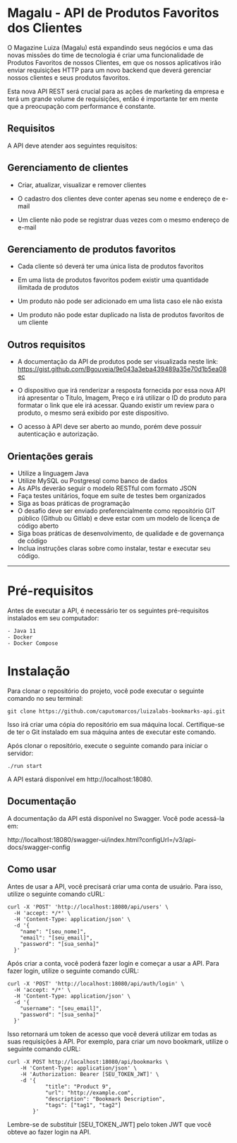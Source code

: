 # Magalu - API de Produtos Favoritos dos Clientes

O Magazine Luiza (Magalu) está expandindo seus negócios e uma das novas missões do time de tecnologia é criar uma funcionalidade de Produtos Favoritos de nossos Clientes, em que os nossos aplicativos irão enviar requisições HTTP para um novo backend que deverá gerenciar nossos clientes e seus produtos favoritos.

Esta nova API REST será crucial para as ações de marketing da empresa e terá um grande volume de requisições, então é importante ter em mente que a preocupação com performance é constante.

## Requisitos

A API deve atender aos seguintes requisitos:


## Gerenciamento de clientes

* Criar, atualizar, visualizar e remover clientes
* O cadastro dos clientes deve conter apenas seu nome e endereço de e-mail

* Um cliente não pode se registrar duas vezes com o mesmo endereço de e-mail

## Gerenciamento de produtos favoritos

* Cada cliente só deverá ter uma única lista de produtos favoritos
* Em uma lista de produtos favoritos podem existir uma quantidade ilimitada de produtos
* Um produto não pode ser adicionado em uma lista caso ele não exista

* Um produto não pode estar duplicado na lista de produtos favoritos de um cliente


## Outros requisitos

* A documentação da API de produtos pode ser visualizada neste link: https://gist.github.com/Bgouveia/9e043a3eba439489a35e70d1b5ea08ec
* O dispositivo que irá renderizar a resposta fornecida por essa nova API irá apresentar o Título, Imagem, Preço e irá utilizar o ID do produto para formatar o link que ele irá acessar. Quando existir um review para o produto, o mesmo será exibido por este dispositivo.

* O acesso à API deve ser aberto ao mundo, porém deve possuir autenticação e autorização.

## Orientações gerais

* Utilize a linguagem Java
* Utilize MySQL ou Postgresql como banco de dados
* As APIs deverão seguir o modelo RESTful com formato JSON
* Faça testes unitários, foque em suíte de testes bem organizados
* Siga as boas práticas de programação
* O desafio deve ser enviado preferencialmente como repositório GIT público (Github ou Gitlab) e deve estar com um modelo de licença de código aberto
* Siga boas práticas de desenvolvimento, de qualidade e de governança de código
* Inclua instruções claras sobre como instalar, testar e executar seu código.

---

# Pré-requisitos

Antes de executar a API, é necessário ter os seguintes pré-requisitos instalados em seu computador:

    - Java 11
    - Docker
    - Docker Compose
    

# Instalação

Para clonar o repositório do projeto, você pode executar o seguinte comando no seu terminal:
    
    git clone https://github.com/caputomarcos/luizalabs-bookmarks-api.git
    
Isso irá criar uma cópia do repositório em sua máquina local. Certifique-se de ter o Git instalado em sua máquina antes de executar este comando.

Após clonar o repositório, execute o seguinte comando para iniciar o servidor:

    ./run start

A API estará disponível em http://localhost:18080.

## Documentação

A documentação da API está disponível no Swagger. Você pode acessá-la em:

http://localhost:18080/swagger-ui/index.html?configUrl=/v3/api-docs/swagger-config

## Como usar

Antes de usar a API, você precisará criar uma conta de usuário. Para isso, utilize o seguinte comando cURL:

    curl -X 'POST' 'http://localhost:18080/api/users' \
      -H 'accept: */*' \
      -H 'Content-Type: application/json' \
      -d '{
        "name": "[seu_nome]",
        "email": "[seu_email]",
        "password": "[sua_senha]"
      }'

Após criar a conta, você poderá fazer login e começar a usar a API. Para fazer login, utilize o seguinte comando cURL:

    curl -X 'POST' 'http://localhost:18080/api/auth/login' \
      -H 'accept: */*' \
      -H 'Content-Type: application/json' \
      -d '{
        "username": "[seu_email]",
        "password": "[sua_senha]"
      }'

Isso retornará um token de acesso que você deverá utilizar em todas as suas requisições à API. Por exemplo, para criar um novo bookmark, utilize o seguinte comando cURL:

    curl -X POST http://localhost:18080/api/bookmarks \
        -H 'Content-Type: application/json' \
        -H 'Authorization: Bearer [SEU_TOKEN_JWT]' \
        -d '{
                "title": "Product 9",
                "url": "http://example.com",
                "description": "Bookmark Description",
                "tags": ["tag1", "tag2"]
            }'
Lembre-se de substituir [SEU_TOKEN_JWT] pelo token JWT que você obteve ao fazer login na API.
